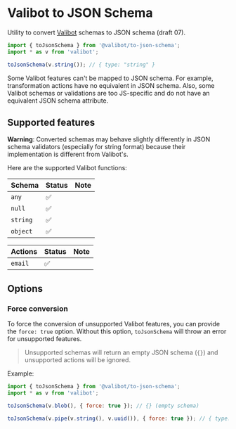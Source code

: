 # Valibot to JSON Schema

Utility to convert [Valibot](https://valibot.dev) schemas to JSON schema (draft 07).

```js
import { toJsonSchema } from '@valibot/to-json-schema';
import * as v from 'valibot';

toJsonSchema(v.string()); // { type: "string" }
```

Some Valibot features can't be mapped to JSON schema. For example, transformation actions have no equivalent in JSON schema. Also, some Valibot schemas or validations are too JS-specific and do not have an equivalent JSON schema attribute.

## Supported features

**Warning**: Converted schemas may behave slightly differently in JSON schema validators (especially for string format) because their implementation is different from Valibot's.

Here are the supported Valibot functions:

| Schema   | Status | Note |
| -------- | ------ | ---- |
| `any`    | ✅     |      |
| `null`   | ✅     |      |
| `string` | ✅     |      |
| `object` | ✅     |      |

| Actions | Status | Note |
| ------- | ------ | ---- |
| `email` | ✅     |      |

## Options

### Force conversion

To force the conversion of unsupported Valibot features, you can provide the `force: true` option. Without this option, `toJsonSchema` will throw an error for unsupported features.

> Unsupported schemas will return an empty JSON schema (`{}`) and unsupported actions will be ignored.

Example:

```js
import { toJsonSchema } from '@valibot/to-json-schema';
import * as v from 'valibot';

toJsonSchema(v.blob(), { force: true }); // {} (empty schema)

toJsonSchema(v.pipe(v.string(), v.uuid()), { force: true }); // { type: "string" } (ignoring UUID validation)
```
